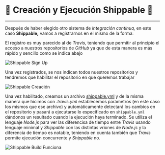 


# :scroll: Creación y Ejecución Shippable :scroll:

---

Después de haber elegido otro sistema de *integración continua,* en este caso **Shippable,** vamos a registrarnos en el mismo de la forma:

El registro es muy parecido al de *Travis,* teniendo que permitir al principio el acceso a nuestros repositorios de *GitHub* ya que de esta manera es más rápido y sencillo como se indica abajo

![Shippable Sign Up](https://github.com/LCinder/Order-n-Go/blob/master/docs/img/shippableSignUp.PNG)

Una vez registrados, se nos indican todos nuestros repositorios y tendremos que habilitar el repositorio en que queremos trabajar

![Shippable Creación](https://github.com/LCinder/Order-n-Go/blob/master/docs/img/shippableCreacion.PNG)

Una vez habilitado, creamos un archivo [shippable.yml](https://github.com/LCinder/Order-n-Go/blob/master/shippable.yml) y de la misma manera que hicimos con *.travis.yml* establecemos parámetros (en este caso los mismos que ese archivo) y automáticamente detectará los cambios en el repositorio y pasará a ejecutarse lo especificado en `shippable.yml` dándonos un resultado cuando la ejecución haya terminado. Se utiliza el lenguaje *Node.js* para ver las diferencisa de tiempo entre *Travis* usando lenguaje minimal y *Shippable* con las distintas vriones de *Node.js* y la diferencia de tiempo es notable, teniendo en cuenta también que *Travis* permite ejecución concurrente y *Shippable* no.

![Shippable Build Funciona](https://github.com/LCinder/Order-n-Go/blob/master/docs/img/shippableBuildFunciona.PNG)

